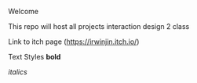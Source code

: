 Welcome

This repo will host all projects interaction design 2 class

Link to itch page
(https://irwinjin.itch.io/)

Text Styles
**bold**

*italics*
